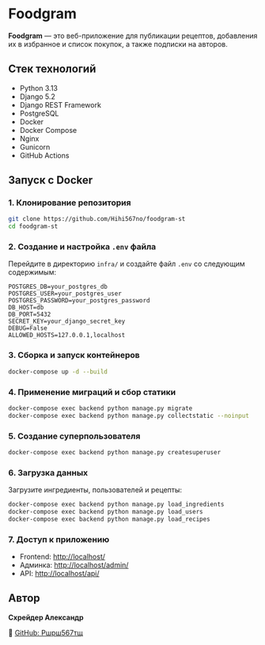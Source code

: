 # Foodgram

**Foodgram** — это веб-приложение для публикации рецептов, добавления их в избранное и список покупок, а также подписки на авторов.

## Стек технологий

* Python 3.13
* Django 5.2
* Django REST Framework
* PostgreSQL
* Docker
* Docker Compose
* Nginx
* Gunicorn
* GitHub Actions

## Запуск с Docker

### 1. Клонирование репозитория

```bash
git clone https://github.com/Hihi567no/foodgram-st
cd foodgram-st
```

### 2. Создание и настройка `.env` файла

Перейдите в директорию `infra/` и создайте файл `.env` со следующим содержимым:

```env
POSTGRES_DB=your_postgres_db
POSTGRES_USER=your_postgres_user
POSTGRES_PASSWORD=your_postgres_password
DB_HOST=db
DB_PORT=5432
SECRET_KEY=your_django_secret_key
DEBUG=False
ALLOWED_HOSTS=127.0.0.1,localhost
```

### 3. Сборка и запуск контейнеров

```bash
docker-compose up -d --build
```

### 4. Применение миграций и сбор статики

```bash
docker-compose exec backend python manage.py migrate
docker-compose exec backend python manage.py collectstatic --noinput
```

### 5. Создание суперпользователя

```bash
docker-compose exec backend python manage.py createsuperuser
```

### 6. Загрузка данных

Загрузите ингредиенты, пользователей и рецепты:

```bash
docker-compose exec backend python manage.py load_ingredients
docker-compose exec backend python manage.py load_users
docker-compose exec backend python manage.py load_recipes
```

### 7. Доступ к приложению

* Frontend: [http://localhost/](http://localhost/)
* Админка: [http://localhost/admin/](http://localhost/admin/)
* API: [http://localhost/api/](http://localhost/api/)

## Автор

**Схрейдер Александр**

🔗 [GitHub: Ршрш567тщ](https://github.com/Hihi567no)
